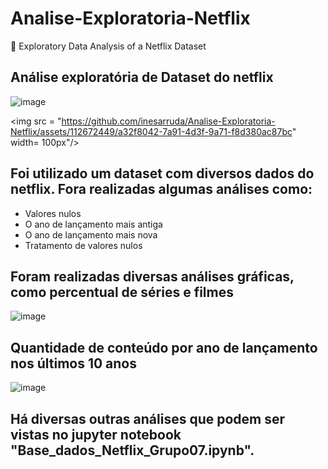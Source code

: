 # Analise-Exploratoria-Netflix
🍿 Exploratory Data Analysis of a Netflix Dataset

## Análise exploratória de Dataset do netflix
![image](https://github.com/inesarruda/Analise-Exploratoria-Netflix/assets/112672449/a32f8042-7a91-4d3f-9a71-f8d380ac87bc)

<img  src = "https://github.com/inesarruda/Analise-Exploratoria-Netflix/assets/112672449/a32f8042-7a91-4d3f-9a71-f8d380ac87bc" width= 100px"/>

## Foi utilizado um dataset com diversos dados do netflix. Fora realizadas algumas análises como:
* Valores nulos
* O ano de lançamento mais antiga
* O ano de lançamento mais nova
* Tratamento de valores nulos

## Foram realizadas diversas análises gráficas, como percentual de séries e filmes
![image](https://github.com/inesarruda/Analise-Exploratoria-Netflix/assets/112672449/61a154eb-ad28-45b0-8fc9-bac8025809ba)

## Quantidade de conteúdo por ano de lançamento nos últimos 10 anos

![image](https://github.com/inesarruda/Analise-Exploratoria-Netflix/assets/112672449/46af7562-2462-4f52-80be-2fefe76e9e68)

## Há diversas outras análises que podem ser vistas no jupyter notebook  "Base_dados_Netflix_Grupo07.ipynb".
